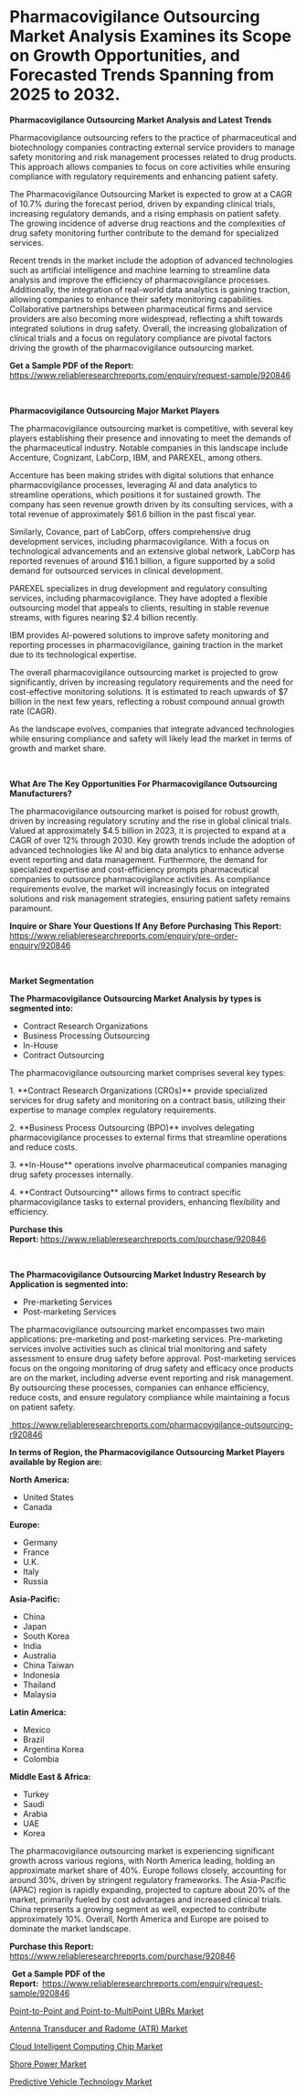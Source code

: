 <p><h1>Pharmacovigilance Outsourcing Market Analysis Examines its Scope on Growth Opportunities, and Forecasted Trends Spanning from 2025 to 2032.</h1></p><p><strong>Pharmacovigilance Outsourcing Market Analysis and Latest Trends</strong></p>
<p><p>Pharmacovigilance outsourcing refers to the practice of pharmaceutical and biotechnology companies contracting external service providers to manage safety monitoring and risk management processes related to drug products. This approach allows companies to focus on core activities while ensuring compliance with regulatory requirements and enhancing patient safety. </p><p>The Pharmacovigilance Outsourcing Market is expected to grow at a CAGR of 10.7% during the forecast period, driven by expanding clinical trials, increasing regulatory demands, and a rising emphasis on patient safety. The growing incidence of adverse drug reactions and the complexities of drug safety monitoring further contribute to the demand for specialized services. </p><p>Recent trends in the market include the adoption of advanced technologies such as artificial intelligence and machine learning to streamline data analysis and improve the efficiency of pharmacovigilance processes. Additionally, the integration of real-world data analytics is gaining traction, allowing companies to enhance their safety monitoring capabilities. Collaborative partnerships between pharmaceutical firms and service providers are also becoming more widespread, reflecting a shift towards integrated solutions in drug safety. Overall, the increasing globalization of clinical trials and a focus on regulatory compliance are pivotal factors driving the growth of the pharmacovigilance outsourcing market.</p></p>
<p><strong>Get a Sample PDF of the Report:&nbsp;</strong> <a href="https://www.reliableresearchreports.com/enquiry/request-sample/920846?utm_campaign=11&utm_medium=2&utm_source=Github&utm_content=ia&utm_term=07032025&utm_id=pharmacovigilance-outsourcing">https://www.reliableresearchreports.com/enquiry/request-sample/920846</a></p>
<p>&nbsp;</p>
<p><strong>Pharmacovigilance Outsourcing Major Market Players</strong></p>
<p><p>The pharmacovigilance outsourcing market is competitive, with several key players establishing their presence and innovating to meet the demands of the pharmaceutical industry. Notable companies in this landscape include Accenture, Cognizant, LabCorp, IBM, and PAREXEL, among others. </p><p>Accenture has been making strides with digital solutions that enhance pharmacovigilance processes, leveraging AI and data analytics to streamline operations, which positions it for sustained growth. The company has seen revenue growth driven by its consulting services, with a total revenue of approximately $61.6 billion in the past fiscal year.</p><p>Similarly, Covance, part of LabCorp, offers comprehensive drug development services, including pharmacovigilance. With a focus on technological advancements and an extensive global network, LabCorp has reported revenues of around $16.1 billion, a figure supported by a solid demand for outsourced services in clinical development.</p><p>PAREXEL specializes in drug development and regulatory consulting services, including pharmacovigilance. They have adopted a flexible outsourcing model that appeals to clients, resulting in stable revenue streams, with figures nearing $2.4 billion recently. </p><p>IBM provides AI-powered solutions to improve safety monitoring and reporting processes in pharmacovigilance, gaining traction in the market due to its technological expertise.</p><p>The overall pharmacovigilance outsourcing market is projected to grow significantly, driven by increasing regulatory requirements and the need for cost-effective monitoring solutions. It is estimated to reach upwards of $7 billion in the next few years, reflecting a robust compound annual growth rate (CAGR). </p><p>As the landscape evolves, companies that integrate advanced technologies while ensuring compliance and safety will likely lead the market in terms of growth and market share.</p></p>
<p>&nbsp;</p>
<p><strong>What Are The Key Opportunities For Pharmacovigilance Outsourcing Manufacturers?</strong></p>
<p><p>The pharmacovigilance outsourcing market is poised for robust growth, driven by increasing regulatory scrutiny and the rise in global clinical trials. Valued at approximately $4.5 billion in 2023, it is projected to expand at a CAGR of over 12% through 2030. Key growth trends include the adoption of advanced technologies like AI and big data analytics to enhance adverse event reporting and data management. Furthermore, the demand for specialized expertise and cost-efficiency prompts pharmaceutical companies to outsource pharmacovigilance activities. As compliance requirements evolve, the market will increasingly focus on integrated solutions and risk management strategies, ensuring patient safety remains paramount.</p></p>
<p><strong>Inquire or Share Your Questions If Any Before Purchasing This Report:</strong> <a href="https://www.reliableresearchreports.com/enquiry/pre-order-enquiry/920846?utm_campaign=11&utm_medium=2&utm_source=Github&utm_content=ia&utm_term=07032025&utm_id=pharmacovigilance-outsourcing">https://www.reliableresearchreports.com/enquiry/pre-order-enquiry/920846</a></p>
<p>&nbsp;</p>
<p><strong>Market Segmentation</strong></p>
<p><strong>The Pharmacovigilance Outsourcing Market Analysis by types is segmented into:</strong></p>
<p><ul><li>Contract Research Organizations</li><li>Business Processing Outsourcing</li><li>In-House</li><li>Contract Outsourcing</li></ul></p>
<p><p>The pharmacovigilance outsourcing market comprises several key types: </p><p>1. **Contract Research Organizations (CROs)** provide specialized services for drug safety and monitoring on a contract basis, utilizing their expertise to manage complex regulatory requirements.</p><p>   </p><p>2. **Business Process Outsourcing (BPO)** involves delegating pharmacovigilance processes to external firms that streamline operations and reduce costs.</p><p>3. **In-House** operations involve pharmaceutical companies managing drug safety processes internally.</p><p>4. **Contract Outsourcing** allows firms to contract specific pharmacovigilance tasks to external providers, enhancing flexibility and efficiency.</p></p>
<p><strong>Purchase this Report:&nbsp;</strong><a href="https://www.reliableresearchreports.com/purchase/920846?utm_campaign=11&utm_medium=2&utm_source=Github&utm_content=ia&utm_term=07032025&utm_id=pharmacovigilance-outsourcing">https://www.reliableresearchreports.com/purchase/920846</a></p>
<p>&nbsp;</p>
<p><strong>The Pharmacovigilance Outsourcing Market Industry Research by Application is segmented into:</strong></p>
<p><ul><li>Pre-marketing Services</li><li>Post-marketing Services</li></ul></p>
<p><p>The pharmacovigilance outsourcing market encompasses two main applications: pre-marketing and post-marketing services. Pre-marketing services involve activities such as clinical trial monitoring and safety assessment to ensure drug safety before approval. Post-marketing services focus on the ongoing monitoring of drug safety and efficacy once products are on the market, including adverse event reporting and risk management. By outsourcing these processes, companies can enhance efficiency, reduce costs, and ensure regulatory compliance while maintaining a focus on patient safety.</p></p>
<p><a href="https://www.reliableresearchreports.com/pharmacovigilance-outsourcing-r920846?utm_campaign=11&utm_medium=2&utm_source=Github&utm_content=ia&utm_term=07032025&utm_id=pharmacovigilance-outsourcing">&nbsp;https://www.reliableresearchreports.com/pharmacovigilance-outsourcing-r920846</a></p>
<p><strong>In terms of Region, the Pharmacovigilance Outsourcing Market Players available by Region are:</strong></p>
<p>
    <p> <strong> North America: </strong>
        <ul>
            <li>United States</li>
            <li>Canada</li>
        </ul>
        </p> 
    <p> <strong> Europe: </strong>
        <ul>
            <li>Germany</li>
            <li>France</li>
            <li>U.K.</li>
            <li>Italy</li>
            <li>Russia</li>
        </ul>
        </p> 
    <p> <strong> Asia-Pacific: </strong>
        <ul>
            <li>China</li>
            <li>Japan</li>
            <li>South Korea</li>
            <li>India</li>
            <li>Australia</li>
            <li>China Taiwan</li>
            <li>Indonesia</li>
            <li>Thailand</li>
            <li>Malaysia</li>
        </ul>
        </p> 
    <p> <strong> Latin America: </strong>
        <ul>
            <li>Mexico</li>
            <li>Brazil</li>
            <li>Argentina Korea</li>
            <li>Colombia</li>
        </ul>
        </p> 
    <p> <strong> Middle East & Africa: </strong>
        <ul>
            <li>Turkey</li>
            <li>Saudi</li>
            <li>Arabia</li>
            <li>UAE</li>
            <li>Korea</li>
        </ul>
    </p>
    </p>
<p><p>The pharmacovigilance outsourcing market is experiencing significant growth across various regions, with North America leading, holding an approximate market share of 40%. Europe follows closely, accounting for around 30%, driven by stringent regulatory frameworks. The Asia-Pacific (APAC) region is rapidly expanding, projected to capture about 20% of the market, primarily fueled by cost advantages and increased clinical trials. China represents a growing segment as well, expected to contribute approximately 10%. Overall, North America and Europe are poised to dominate the market landscape.</p></p>
<p><strong>Purchase this Report: </strong><a href="https://www.reliableresearchreports.com/purchase/920846?utm_campaign=11&utm_medium=2&utm_source=Github&utm_content=ia&utm_term=07032025&utm_id=pharmacovigilance-outsourcing">https://www.reliableresearchreports.com/purchase/920846</a></p>
<p>&nbsp;<strong>Get a Sample PDF of the Report:&nbsp;&nbsp;</strong><a href="https://www.reliableresearchreports.com/enquiry/request-sample/920846?utm_campaign=11&utm_medium=2&utm_source=Github&utm_content=ia&utm_term=07032025&utm_id=pharmacovigilance-outsourcing">https://www.reliableresearchreports.com/enquiry/request-sample/920846</a></p>
<p><strong></strong></p>
<p><p><a href="https://www.linkedin.com/pulse/disruption-innovation-point-to-point-point-to-multipoint-ubrs-qr0ef?utm_campaign=11&utm_medium=2&utm_source=Github&utm_content=ia&utm_term=07032025&utm_id=pharmacovigilance-outsourcing">Point-to-Point and Point-to-MultiPoint UBRs Market</a></p><p><a href="https://www.linkedin.com/pulse/assessment-antenna-transducer-radome-atr-market-scope-markets-j7rlc?utm_campaign=11&utm_medium=2&utm_source=Github&utm_content=ia&utm_term=07032025&utm_id=pharmacovigilance-outsourcing">Antenna Transducer and Radome (ATR) Market</a></p><p><a href="https://www.linkedin.com/pulse/73-cagr-forecast-thecloud-intelligent-computing-chip-market-zpedf?utm_campaign=11&utm_medium=2&utm_source=Github&utm_content=ia&utm_term=07032025&utm_id=pharmacovigilance-outsourcing">Cloud Intelligent Computing Chip Market</a></p><p><a href="https://github.com/lanuskarnajc/Market-Research-Report-List-1/blob/main/shore-power-market.md?utm_campaign=11&utm_medium=2&utm_source=Github&utm_content=ia&utm_term=07032025&utm_id=pharmacovigilance-outsourcing">Shore Power Market</a></p><p><a href="https://github.com/popoialraih3/Market-Research-Report-List-1/blob/main/predictive-vehicle-technology-market.md?utm_campaign=11&utm_medium=2&utm_source=Github&utm_content=ia&utm_term=07032025&utm_id=pharmacovigilance-outsourcing">Predictive Vehicle Technology Market</a></p></p>